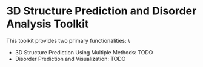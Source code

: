 # 3D Structure Prediction and Disorder Analysis Toolkit

This toolkit provides two primary functionalities: \
- 3D Structure Prediction Using Multiple Methods: TODO
- Disorder Prediction and Visualization: TODO
